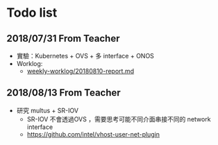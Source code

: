 # Todo list
## 2018/07/31 From Teacher
- 實驗：Kubernetes + OVS + 多 interface + ONOS
- Worklog:
    - [weekly-worklog/20180810-report.md](weekly-worklog/20180810-report.md)

## 2018/08/13 From Teacher
- 研究 multus + SR-IOV
    - SR-IOV 不會透過OVS ，需要思考可能不同介面串接不同的 network interface
    - https://github.com/intel/vhost-user-net-plugin

